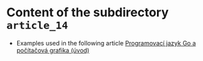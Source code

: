 # Content of the subdirectory `article_14`

  * Examples used in the following article
  [Programovací jazyk Go a počítačová grafika (úvod)](https://www.root.cz/clanky/programovaci-jazyk-go-a-pocitacova-grafika-uvod/)
